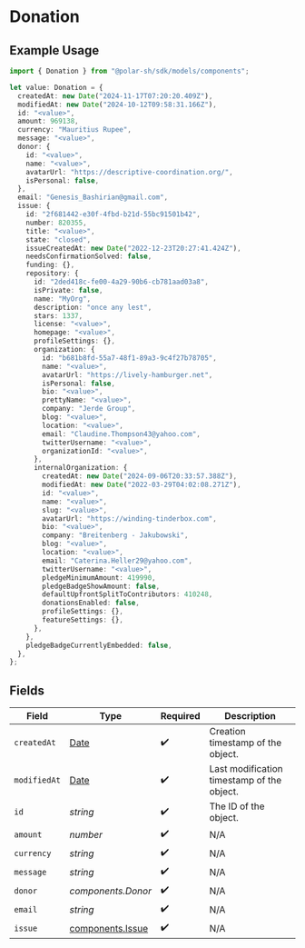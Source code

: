 # Donation

## Example Usage

```typescript
import { Donation } from "@polar-sh/sdk/models/components";

let value: Donation = {
  createdAt: new Date("2024-11-17T07:20:20.409Z"),
  modifiedAt: new Date("2024-10-12T09:58:31.166Z"),
  id: "<value>",
  amount: 969138,
  currency: "Mauritius Rupee",
  message: "<value>",
  donor: {
    id: "<value>",
    name: "<value>",
    avatarUrl: "https://descriptive-coordination.org/",
    isPersonal: false,
  },
  email: "Genesis_Bashirian@gmail.com",
  issue: {
    id: "2f681442-e30f-4fbd-b21d-55bc91501b42",
    number: 820355,
    title: "<value>",
    state: "closed",
    issueCreatedAt: new Date("2022-12-23T20:27:41.424Z"),
    needsConfirmationSolved: false,
    funding: {},
    repository: {
      id: "2ded418c-fe00-4a29-90b6-cb781aad03a8",
      isPrivate: false,
      name: "MyOrg",
      description: "once any lest",
      stars: 1337,
      license: "<value>",
      homepage: "<value>",
      profileSettings: {},
      organization: {
        id: "b681b8fd-55a7-48f1-89a3-9c4f27b78705",
        name: "<value>",
        avatarUrl: "https://lively-hamburger.net",
        isPersonal: false,
        bio: "<value>",
        prettyName: "<value>",
        company: "Jerde Group",
        blog: "<value>",
        location: "<value>",
        email: "Claudine.Thompson43@yahoo.com",
        twitterUsername: "<value>",
        organizationId: "<value>",
      },
      internalOrganization: {
        createdAt: new Date("2024-09-06T20:33:57.388Z"),
        modifiedAt: new Date("2022-03-29T04:02:08.271Z"),
        id: "<value>",
        name: "<value>",
        slug: "<value>",
        avatarUrl: "https://winding-tinderbox.com",
        bio: "<value>",
        company: "Breitenberg - Jakubowski",
        blog: "<value>",
        location: "<value>",
        email: "Caterina.Heller29@yahoo.com",
        twitterUsername: "<value>",
        pledgeMinimumAmount: 419990,
        pledgeBadgeShowAmount: false,
        defaultUpfrontSplitToContributors: 410248,
        donationsEnabled: false,
        profileSettings: {},
        featureSettings: {},
      },
    },
    pledgeBadgeCurrentlyEmbedded: false,
  },
};
```

## Fields

| Field                                                                                         | Type                                                                                          | Required                                                                                      | Description                                                                                   |
| --------------------------------------------------------------------------------------------- | --------------------------------------------------------------------------------------------- | --------------------------------------------------------------------------------------------- | --------------------------------------------------------------------------------------------- |
| `createdAt`                                                                                   | [Date](https://developer.mozilla.org/en-US/docs/Web/JavaScript/Reference/Global_Objects/Date) | :heavy_check_mark:                                                                            | Creation timestamp of the object.                                                             |
| `modifiedAt`                                                                                  | [Date](https://developer.mozilla.org/en-US/docs/Web/JavaScript/Reference/Global_Objects/Date) | :heavy_check_mark:                                                                            | Last modification timestamp of the object.                                                    |
| `id`                                                                                          | *string*                                                                                      | :heavy_check_mark:                                                                            | The ID of the object.                                                                         |
| `amount`                                                                                      | *number*                                                                                      | :heavy_check_mark:                                                                            | N/A                                                                                           |
| `currency`                                                                                    | *string*                                                                                      | :heavy_check_mark:                                                                            | N/A                                                                                           |
| `message`                                                                                     | *string*                                                                                      | :heavy_check_mark:                                                                            | N/A                                                                                           |
| `donor`                                                                                       | *components.Donor*                                                                            | :heavy_check_mark:                                                                            | N/A                                                                                           |
| `email`                                                                                       | *string*                                                                                      | :heavy_check_mark:                                                                            | N/A                                                                                           |
| `issue`                                                                                       | [components.Issue](../../models/components/issue.md)                                          | :heavy_check_mark:                                                                            | N/A                                                                                           |